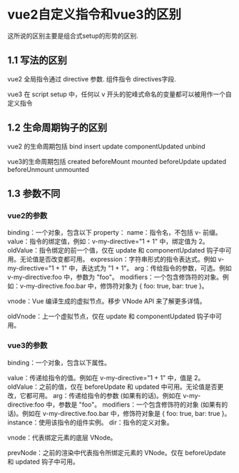 # vue2自定义指令和vue3的区别

这所说的区别主要是组合式setup的形势的区别.

## 1.1 写法的区别

vue2 全局指令通过 directive 参数. 组件指令 directives字段. 

vue3 在 script setup 中，任何以 v 开头的驼峰式命名的变量都可以被用作一个自定义指令

## 1.2 生命周期钩子的区别

vue2 的生命周期包括 bind insert update componentUpdated unbind

vue3的生命周期包括 created beforeMount mounted beforeUpdate updated beforeUnmount unmounted

## 1.3 参数不同

### vue2的参数 

binding：一个对象，包含以下 property：
    name：指令名，不包括 v- 前缀。
    value：指令的绑定值，例如：v-my-directive="1 + 1" 中，绑定值为 2。
    oldValue：指令绑定的前一个值，仅在 update 和 componentUpdated 钩子中可用。无论值是否改变都可用。
    expression：字符串形式的指令表达式。例如 v-my-directive="1 + 1" 中，表达式为 "1 + 1"。
    arg：传给指令的参数，可选。例如 v-my-directive:foo 中，参数为 "foo"。
    modifiers：一个包含修饰符的对象。例如：v-my-directive.foo.bar 中，修饰符对象为 { foo: true, bar: true }。

vnode：Vue 编译生成的虚拟节点。移步 VNode API 来了解更多详情。

oldVnode：上一个虚拟节点，仅在 update 和 componentUpdated 钩子中可用。

### vue3的参数

binding：一个对象，包含以下属性。

  value：传递给指令的值。例如在 v-my-directive="1 + 1" 中，值是 2。
  oldValue：之前的值，仅在 beforeUpdate 和 updated 中可用。无论值是否更改，它都可用。
  arg：传递给指令的参数 (如果有的话)。例如在 v-my-directive:foo 中，参数是 "foo"。
  modifiers：一个包含修饰符的对象 (如果有的话)。例如在 v-my-directive.foo.bar 中，修饰符对象是 { foo: true, bar: true }。
  instance：使用该指令的组件实例。
  dir：指令的定义对象。

vnode：代表绑定元素的底层 VNode。

prevNode：之前的渲染中代表指令所绑定元素的 VNode。仅在 beforeUpdate 和 updated 钩子中可用。
